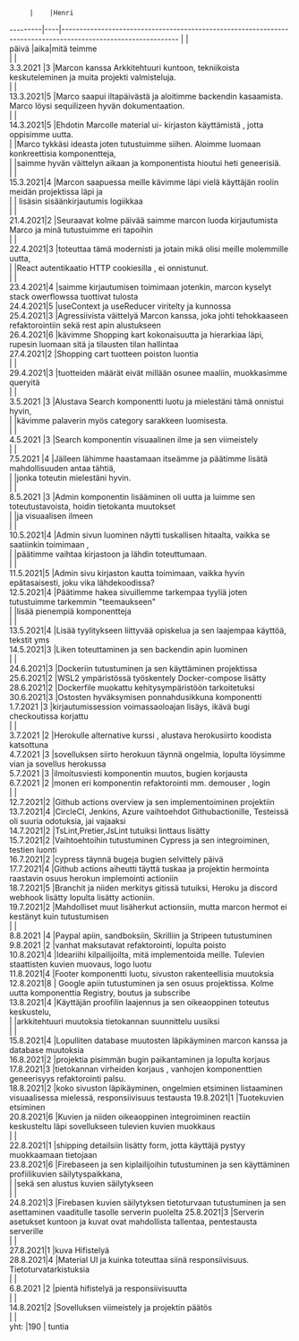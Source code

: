          |    |Henri                                                                                                         
---------|----|--------------------------------------------------------------------------------------------------------------
         |    |                                                                                                              
päivä    |aika|mitä teimme                                                                                                   
         |    |                                                                                                              
3.3.2021 |3   |Marcon kanssa Arkkitehtuuri kuntoon, tekniikoista keskuteleminen ja muita projekti valmisteluja.              
         |    |                                                                                                              
13.3.2021|5   |Marco saapui iltapäivästä ja aloitimme backendin kasaamista. Marco löysi sequilizeen hyvän dokumentaation.    
         |    |                                                                                                              
14.3.2021|5   |Ehdotin Marcolle material ui- kirjaston käyttämistä , jotta oppisimme uutta.                                  
         |    |Marco tykkäsi ideasta joten tutustuimme siihen. Aloimme luomaan konkreettisia komponentteja,                  
         |    |saimme hyvän väittelyn aikaan ja komponentista hioutui heti geneerisiä.                                       
         |    |                                                                                                              
15.3.2021|4   |Marcon saapuessa meille kävimme läpi vielä käyttäjän roolin meidän projektissa läpi ja                        
         |    | lisäsin sisäänkirjautumis logiikkaa                                                                          
         |    |                                                                                                              
21.4.2021|2   |Seuraavat kolme päivää saimme marcon luoda kirjautumista Marco ja minä tutustuimme eri tapoihin               
         |    |                                                                                                              
22.4.2021|3   |toteuttaa tämä modernisti ja jotain mikä olisi meille molemmille uutta,                                       
         |    |React autentikaatio HTTP cookiesilla , ei onnistunut.                                                         
         |    |                                                                                                              
23.4.2021|4   |saimme kirjautumisen toimimaan jotenkin, marcon kyselyt stack owerflowssa tuottivat tulosta                   
24.4.2021|5   |useContext ja useReducer viritelty ja kunnossa                                                                
25.4.2021|3   |Agressiivista väittelyä Marcon kanssa, joka johti tehokkaaseen refaktorointiin sekä rest apin alustukseen     
26.4.2021|6   |kävimme Shopping kart kokonaisuutta ja hierarkiaa läpi, rupesin luomaan sitä ja tilausten tilan hallintaa     
27.4.2021|2   |Shopping cart tuotteen poiston luontia                                                                        
         |    |                                                                                                              
29.4.2021|3   |tuotteiden määrät eivät millään osunee maaliin, muokkasimme queryitä                                          
         |    |                                                                                                              
3.5.2021 |3   |Alustava Search komponentti luotu ja mielestäni tämä onnistui hyvin,                                          
         |    |kävimme palaverin myös category sarakkeen luomisesta.                                                         
         |    |                                                                                                              
4.5.2021 |3   |Search komponentin visuaalinen ilme ja sen viimeistely                                                        
         |    |                                                                                                              
7.5.2021 |4   |Jälleen lähimme haastamaan itseämme ja päätimme lisätä mahdollisuuden antaa tähtiä,                           
         |    |jonka toteutin mielestäni hyvin.                                                                              
         |    |                                                                                                              
8.5.2021 |3   |Admin komponentin lisääminen oli uutta ja luimme sen toteutustavoista, hoidin tietokanta muutokset            
         |    |ja visuaalisen ilmeen                                                                                         
         |    |                                                                                                              
10.5.2021|4   |Admin sivun luominen näytti tuskallisen hitaalta, vaikka se saatiinkin toimimaan ,                            
         |    |päätimme vaihtaa kirjastoon ja lähdin toteuttumaan.                                                           
         |    |                                                                                                              
11.5.2021|5   |Admin sivu kirjaston kautta toimimaan, vaikka hyvin epätasaisesti, joku vika lähdekoodissa?                   
12.5.2021|4   |Päätimme hakea sivuillemme tarkempaa tyyliä joten tutustuimme tarkemmin "teemaukseen"                         
         |    |lisää pienempiä komponentteja                                                                                 
         |    |                                                                                                              
13.5.2021|4   |Lisää tyylitykseen liittyvää opiskelua ja sen laajempaa käyttöä, tekstit yms                                  
14.5.2021|3   |Liken toteuttaminen ja sen backendin apin luominen                                                            
         |    |                                                                                                              
24.6.2021|3   |Dockeriin tutustuminen ja sen käyttäminen projektissa                                                         
25.6.2021|2   |WSL2 ympäristössä työskentely Docker-compose lisätty                                                          
28.6.2021|2   |Dockerfile muokattu kehitysympäristöön tarkoitetuksi                                                          
30.6.2021|3   |Ostosten hyväksymisen ponnahdusikkuna komponentti                                                             
1.7.2021 |3   |kirjautumissession voimassaoloajan lisäys, ikävä bugi checkoutissa korjattu                                   
         |    |                                                                                                              
3.7.2021 |2   |Herokulle alternative kurssi , alustava herokusiirto koodista katsottuna                                      
4.7.2021 |3   |sovelluksen siirto herokuun täynnä ongelmia, lopulta löysimme vian ja sovellus herokussa                      
5.7.2021 |3   |ilmoitusviesti komponentin muutos, bugien korjausta                                                           
6.7.2021 |2   |monen eri komponentin refaktorointi mm. demouser , login                                                      
         |    |                                                                                                              
12.7.2021|2   |Github actions overview ja sen implementoiminen projektiin                                                    
13.7.2021|4   |CircleCI, Jenkins, Azure vaihtoehdot Githubactionille, Testeissä oli suuria odotuksia, jai vajaaksi           
14.7.2021|2   |TsLint,Pretier,JsLint tutuiksi linttaus lisätty                                                               
15.7.2021|2   |Vaihtoehtoihin tutustuminen Cypress ja sen integroiminen, testien luonti                                      
16.7.2021|2   |cypress täynnä bugeja bugien selvittely päivä                                                                 
17.7.2021|4   |Github actions aiheutti täyttä tuskaa ja projektin hermointa raastavin osuus herokun implemointi actioniin    
18.7.2021|5   |Branchit ja niiden merkitys gitissä tutuiksi, Heroku ja discord webhook lisätty lopulta lisätty actioniin.    
19.7.2021|2   |Mahdolliset muut lisäherkut actionsiin, mutta marcon hermot ei kestänyt kuin tutustumisen                     
         |    |                                                                                                              
8.8.2021 |4   |Paypal apiin, sandboksiin, Skrilliin ja Stripeen tutustuminen                                                 
9.8.2021 |2   |vanhat maksutavat refaktorointi, lopulta poisto                                                               
10.8.2021|4   |Ideariihi kilpailijoilta, mitä implementoida meille. Tulevien staattisten kuvien muovaus, logo luotu          
11.8.2021|4   |Footer komponentti luotu, sivuston rakenteellisia muutoksia                                                   
12.8.2021|8   | Google apiin tutustuminen ja sen osuus projektissa. Kolme uutta komponenttia Registry, boutus ja subscribe   
13.8.2021|4   |Käyttäjän proofilin laajennus ja sen oikeaoppinen toteutus keskustelu,                                        
         |    |arkkitehtuuri muutoksia tietokannan suunnittelu uusiksi                                                       
         |    |                                                                                                              
15.8.2021|4   |Lopulliten database muutosten läpikäyminen marcon kanssa ja database muutoksia                                
16.8.2021|2   |projektia pisimmän bugin paikantaminen ja lopulta korjaus                                                     
17.8.2021|3   |tietokannan virheiden korjaus , vanhojen komponenttien geneerisyys refaktorointi palsu.                       
18.8.2021|2   |koko sivuston läpikäyminen, ongelmien etsiminen listaaminen visuaalisessa mielessä, responsiivisuus testausta 
19.8.2021|1   |Tuotekuvien etsiminen                                                                                         
20.8.2021|6   |Kuvien ja niiden oikeaoppinen integroiminen reactiin keskusteltu läpi sovellukseen tulevien kuvien muokkaus   
         |    |                                                                                                              
22.8.2021|1   |shipping detailsiin lisätty form, jotta käyttäjä pystyy muokkaamaan tietojaan                                 
23.8.2021|6   |Firebaseen ja sen kiplailijoihin tutustuminen ja sen käyttäminen profiilikuvien säilytyspaikkana,             
         |    |sekä sen alustus kuvien säilytykseen                                                                          
         |    |                                                                                                              
24.8.2021|3   |Firebasen kuvien säilytyksen tietoturvaan tutustuminen ja sen asettaminen vaaditulle tasolle serverin puolelta
25.8.2021|3   |Serverin asetukset kuntoon ja kuvat ovat mahdollista tallentaa, pentestausta serverille                       
         |    |                                                                                                              
27.8.2021|1   |kuva Hifistelyä                                                                                               
28.8.2021|4   |Material UI ja kuinka toteuttaa siinä responsiivisuus. Tietoturvatarkistuksia                                 
         |    |                                                                                                              
6.8.2021 |2   |pientä hifistelyä ja responsiivisuutta                                                                        
         |    |                                                                                                              
14.8.2021|2   |Sovelluksen viimeistely ja projektin päätös                                                                   
         |    |                                                                                                              
yht:     |190 | tuntia                                                                                                       